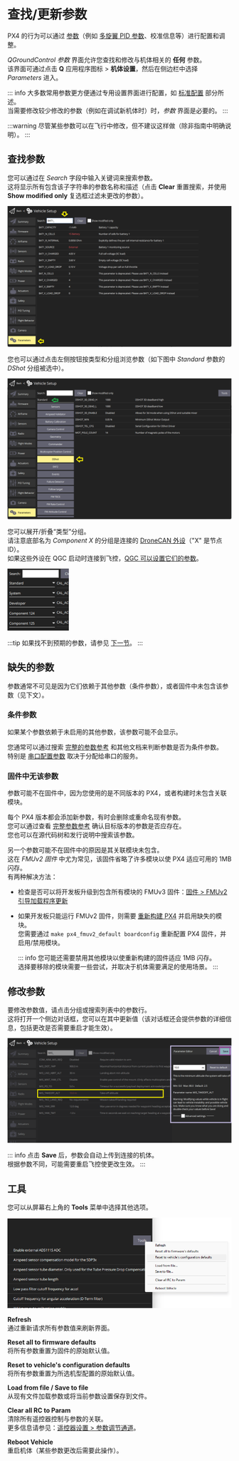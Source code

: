# 查找/更新参数

PX4 的行为可以通过 [参数](../advanced_config/parameter_reference.md)（例如 [多旋翼 PID 参数](../config_mc/pid_tuning_guide_multicopter.md)、校准信息等）进行配置和调整。

_QGroundControl 参数_ 界面允许您查找和修改与机体相关的 **任何** 参数。  
该界面可通过点击 **Q** 应用程序图标 > **机体设置**，然后在侧边栏中选择 _Parameters_ 进入。

::: info
大多数常用参数更方便通过专用设置界面进行配置，如 [标准配置](../config/index.md) 部分所述。  
当需要修改较少修改的参数（例如在调试新机体时）时，_参数_ 界面是必要的。
:::

:::warning
尽管某些参数可以在飞行中修改，但不建议这样做（除非指南中明确说明）。
:::

<a id="finding"></a>

## 查找参数

您可以通过在 _Search_ 字段中输入关键词来搜索参数。  
这将显示所有包含该子字符串的参数名称和描述（点击 **Clear** 重置搜索，并使用 **Show modified only** 复选框过滤未更改的参数）。

![参数搜索](../../assets/qgc/setup/parameters/parameters_search.png)

您也可以通过点击左侧按钮按类型和分组浏览参数（如下图中 _Standard_ 参数的 _DShot_ 分组被选中）。

![参数界面](../../assets/qgc/setup/parameters/parameters_px4.png)

您可以展开/折叠“类型”分组。  
请注意底部名为 _Component X_ 的分组是连接的 [DroneCAN 外设](../dronecan/index.md#qgc-cannode-parameter-configuration)（"X" 是节点 ID）。  
如果这些外设在 QGC 启动时连接到飞控，[QGC 可以设置它们的参数](../dronecan/index.md#qgc-cannode-parameter-configuration)。

![参数类型 - 折叠视图](../../assets/qgc/setup/parameters/parameters_types.png)

:::tip
如果找不到预期的参数，请参见 [下一节](#missing)。
:::

<a id="missing"></a>

## 缺失的参数

参数通常不可见是因为它们依赖于其他参数（条件参数），或者固件中未包含该参数（见下文）。

### 条件参数

如果某个参数依赖于未启用的其他参数，该参数可能不会显示。

您通常可以通过搜索 [完整的参数参考](../advanced_config/parameter_reference.md) 和其他文档来判断参数是否为条件参数。  
特别是 [串口配置参数](../peripherals/serial_configuration.md) 取决于分配给串口的服务。

### 固件中无该参数

参数可能不在固件中，因为您使用的是不同版本的 PX4，或者构建时未包含关联模块。

每个 PX4 版本都会添加新参数，有时会删除或重命名现有参数。  
您可以通过查看 [完整参数参考](../advanced_config/parameter_reference.md) 确认目标版本的参数是否应存在。  
您也可以在源代码树和发行说明中搜索该参数。

另一个参数可能不在固件中的原因是其关联模块未包含。  
这在 _FMUv2 固件_ 中尤为常见，该固件省略了许多模块以使 PX4 适应可用的 1MB 闪存。  
有两种解决方法：

- 检查是否可以将开发板升级到包含所有模块的 FMUv3 固件：[固件 > FMUv2 引导加载程序更新](../config/firmware.md#bootloader)
- 如果开发板只能运行 FMUv2 固件，则需要 [重新构建 PX4](../dev_setup/building_px4.md) 并启用缺失的模块。  
  您需要通过 `make px4_fmuv2_default boardconfig` 重新配置 PX4 固件，并启用/禁用模块。

  ::: info
  您可能还需要禁用其他模块以使重新构建的固件适应 1MB 闪存。  
  选择要移除的模块需要一些尝试，并取决于机体需要满足的使用场景。
  :::

<a id="changing"></a>

## 修改参数

要修改参数值，请点击分组或搜索列表中的参数行。  
这将打开一个侧边对话框，您可以在其中更新值（该对话框还会提供参数的详细信息，包括更改是否需要重启才能生效）。

![修改参数值](../../assets/qgc/setup/parameters/parameters_changing.png)

::: info
点击 **Save** 后，参数会自动上传到连接的机体。  
根据参数不同，可能需要重启飞控使更改生效。
:::

## 工具

您可以从屏幕右上角的 **Tools** 菜单中选择其他选项。

![工具菜单](../../assets/qgc/setup/parameters/parameters_tools_menu.png)

**Refresh**  
通过重新请求所有参数值来刷新界面。

**Reset all to firmware defaults**  
将所有参数重置为固件的原始默认值。

**Reset to vehicle's configuration defaults**  
将所有参数重置为所选机型配置的原始默认值。

**Load from file / Save to file**  
从现有文件加载参数或将当前参数设置保存到文件。

**Clear all RC to Param**  
清除所有遥控器控制与参数的关联。  
更多信息请参见：[遥控器设置 > 参数调节通道](../config/radio.md#param-tuning-channels)。

**Reboot Vehicle**  
重启机体（某些参数更改后需要此操作）。